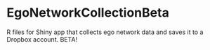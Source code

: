 # EgoNetworkCollectionBeta
R files for Shiny app that collects ego network data and saves it to a Dropbox account. BETA!

